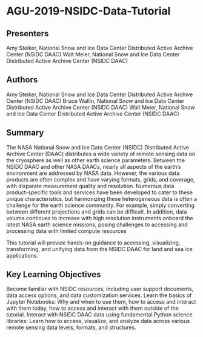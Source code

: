 # AGU-2019-NSIDC-Data-Tutorial

## Presenters
Amy Steiker, National Snow and Ice Data Center Distributed Active Archive Center (NSIDC DAAC)
Walt Meier, National Snow and Ice Data Center Distributed Active Archive Center (NSIDC DAAC)

## Authors
Amy Steiker, National Snow and Ice Data Center Distributed Active Archive Center (NSIDC DAAC)
Bruce Wallin, National Snow and Ice Data Center Distributed Active Archive Center (NSIDC DAAC)
Walt Meier, National Snow and Ice Data Center Distributed Active Archive Center (NSIDC DAAC)

## Summary
The NASA National Snow and Ice Data Center (NSIDC) Distributed Active Archive Center (DAAC) distributes a wide variety of remote sensing data on the cryosphere as well as other earth science parameters. Between the NSIDC DAAC and other NASA DAACs, nearly all aspects of the earth’s environment are addressed by NASA data. However, the various data products are often complex and have varying formats, grids, and coverage, with disparate measurement quality and resolution. Numerous data product-specific tools and services have been developed to cater to these unique characteristics, but harmonizing these heterogeneous data is often a challenge for the earth science community. For example, simply converting between different projections and grids can be difficult. In addition, data volume continues to increase with high resolution instruments onboard the latest NASA earth science missions, posing challenges to accessing and processing data with limited compute resources

This tutorial will provide hands-on guidance to accessing, visualizing, transforming, and unifying data from the NSIDC DAAC for land and sea ice applications. 

## Key Learning Objectives
Become familiar with NSIDC resources, including user support documents, data access options, and data customization services.
Learn the basics of Jupyter Notebooks: Why and when to use them, how to access and interact with them today, how to access and interact with them outside of the tutorial. 
Interact with NSIDC DAAC data using fundamental Python science libraries: Learn how to access, visualize, and analyze data across various remote sensing data levels, formats, and structures.
